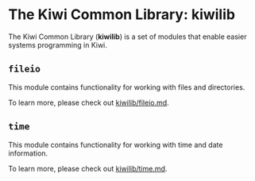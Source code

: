 # The Kiwi Common Library: kiwilib

The Kiwi Common Library (**kiwilib**) is a set of modules that enable easier systems programming in Kiwi.

## `fileio`

This module contains functionality for working with files and directories.

To learn more, please check out [kiwilib/fileio.md](kiwilib/fileio.md).

## `time`

This module contains functionality for working with time and date information.

To learn more, please check out [kiwilib/time.md](kiwilib/time.md).
